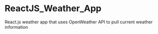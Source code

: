 # ReactJS_Weather_App
React.js weather app that uses OpenWeather API to pull current weather information
